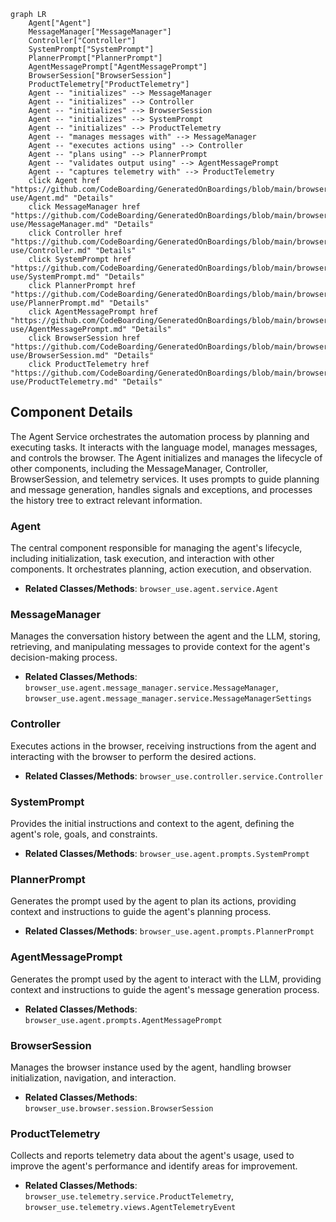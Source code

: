 ```mermaid
graph LR
    Agent["Agent"]
    MessageManager["MessageManager"]
    Controller["Controller"]
    SystemPrompt["SystemPrompt"]
    PlannerPrompt["PlannerPrompt"]
    AgentMessagePrompt["AgentMessagePrompt"]
    BrowserSession["BrowserSession"]
    ProductTelemetry["ProductTelemetry"]
    Agent -- "initializes" --> MessageManager
    Agent -- "initializes" --> Controller
    Agent -- "initializes" --> BrowserSession
    Agent -- "initializes" --> SystemPrompt
    Agent -- "initializes" --> ProductTelemetry
    Agent -- "manages messages with" --> MessageManager
    Agent -- "executes actions using" --> Controller
    Agent -- "plans using" --> PlannerPrompt
    Agent -- "validates output using" --> AgentMessagePrompt
    Agent -- "captures telemetry with" --> ProductTelemetry
    click Agent href "https://github.com/CodeBoarding/GeneratedOnBoardings/blob/main/browser-use/Agent.md" "Details"
    click MessageManager href "https://github.com/CodeBoarding/GeneratedOnBoardings/blob/main/browser-use/MessageManager.md" "Details"
    click Controller href "https://github.com/CodeBoarding/GeneratedOnBoardings/blob/main/browser-use/Controller.md" "Details"
    click SystemPrompt href "https://github.com/CodeBoarding/GeneratedOnBoardings/blob/main/browser-use/SystemPrompt.md" "Details"
    click PlannerPrompt href "https://github.com/CodeBoarding/GeneratedOnBoardings/blob/main/browser-use/PlannerPrompt.md" "Details"
    click AgentMessagePrompt href "https://github.com/CodeBoarding/GeneratedOnBoardings/blob/main/browser-use/AgentMessagePrompt.md" "Details"
    click BrowserSession href "https://github.com/CodeBoarding/GeneratedOnBoardings/blob/main/browser-use/BrowserSession.md" "Details"
    click ProductTelemetry href "https://github.com/CodeBoarding/GeneratedOnBoardings/blob/main/browser-use/ProductTelemetry.md" "Details"
```

## Component Details

The Agent Service orchestrates the automation process by planning and executing tasks. It interacts with the language model, manages messages, and controls the browser. The Agent initializes and manages the lifecycle of other components, including the MessageManager, Controller, BrowserSession, and telemetry services. It uses prompts to guide planning and message generation, handles signals and exceptions, and processes the history tree to extract relevant information.

### Agent
The central component responsible for managing the agent's lifecycle, including initialization, task execution, and interaction with other components. It orchestrates planning, action execution, and observation.
- **Related Classes/Methods**: `browser_use.agent.service.Agent`

### MessageManager
Manages the conversation history between the agent and the LLM, storing, retrieving, and manipulating messages to provide context for the agent's decision-making process.
- **Related Classes/Methods**: `browser_use.agent.message_manager.service.MessageManager`, `browser_use.agent.message_manager.service.MessageManagerSettings`

### Controller
Executes actions in the browser, receiving instructions from the agent and interacting with the browser to perform the desired actions.
- **Related Classes/Methods**: `browser_use.controller.service.Controller`

### SystemPrompt
Provides the initial instructions and context to the agent, defining the agent's role, goals, and constraints.
- **Related Classes/Methods**: `browser_use.agent.prompts.SystemPrompt`

### PlannerPrompt
Generates the prompt used by the agent to plan its actions, providing context and instructions to guide the agent's planning process.
- **Related Classes/Methods**: `browser_use.agent.prompts.PlannerPrompt`

### AgentMessagePrompt
Generates the prompt used by the agent to interact with the LLM, providing context and instructions to guide the agent's message generation process.
- **Related Classes/Methods**: `browser_use.agent.prompts.AgentMessagePrompt`

### BrowserSession
Manages the browser instance used by the agent, handling browser initialization, navigation, and interaction.
- **Related Classes/Methods**: `browser_use.browser.session.BrowserSession`

### ProductTelemetry
Collects and reports telemetry data about the agent's usage, used to improve the agent's performance and identify areas for improvement.
- **Related Classes/Methods**: `browser_use.telemetry.service.ProductTelemetry`, `browser_use.telemetry.views.AgentTelemetryEvent`